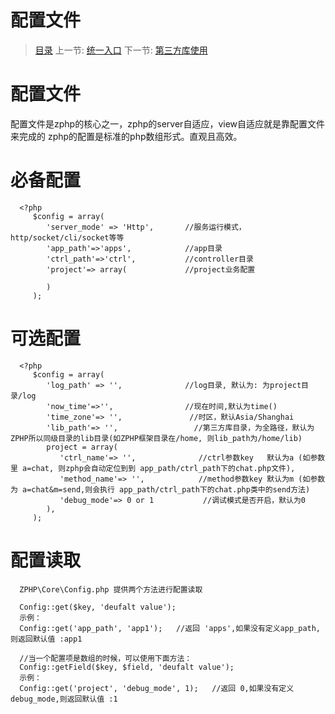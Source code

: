 #  配置文件

   > [目录](<index.md>)
   > 上一节: [统一入口](<1.7.md>)
   > 下一节: [第三方库使用](<1.9.md>)

   配置文件
   ========

   配置文件是zphp的核心之一，zphp的server自适应，view自适应就是靠配置文件来完成的
   zphp的配置是标准的php数组形式。直观且高效。

   必备配置
   =====


      <?php
         $config = array(
            'server_mode' => 'Http',       //服务运行模式， http/socket/cli/socket等等
            'app_path'=>'apps',            //app目录  
            'ctrl_path'=>'ctrl',           //controller目录  
            'project'=> array(             //project业务配置

            )  
         );


   可选配置
   =======


      <?php
         $config = array(
            'log_path' => '',              //log目录, 默认为: 为project目录/log
            'now_time'=>'',                //现在时间,默认为time() 
            'time_zone'=> '',               //时区，默认Asia/Shanghai
            'lib_path'=> '',                 //第三方库目录，为全路径，默认为 ZPHP所以同级目录的lib目录(如ZPHP框架目录在/home, 则lib_path为/home/lib)
            project = array(
               'ctrl_name'=> '',              //ctrl参数key   默认为a (如参数里 a=chat, 则zphp会自动定位到到 app_path/ctrl_path下的chat.php文件),
               'method_name'=> '',            //method参数key 默认为m (如参数为 a=chat&m=send,则会执行 app_path/ctrl_path下的chat.php类中的send方法)
               'debug_mode'=> 0 or 1           //调试模式是否开启，默认为0
            ),
         );


   配置读取
   =======

      ZPHP\Core\Config.php 提供两个方法进行配置读取

      Config::get($key, 'deufalt value'); 
      示例：
      Config::get('app_path', 'app1');   //返回 'apps',如果没有定义app_path,则返回默认值 :app1

      //当一个配置项是数组的时候，可以使用下面方法：
      Config::getField($key, $field, 'deufalt value');
      示例：
      Config::get('project', 'debug_mode', 1);   //返回 0,如果没有定义debug_mode,则返回默认值 :1

